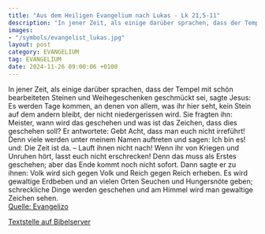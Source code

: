 ```yaml
---
title: "Aus dem Heiligen Evangelium nach Lukas - Lk 21,5-11"
description: "In jener Zeit, als einige darüber sprachen, dass der Tempel mit schön bearbeiteten Steinen und Weihegeschenken geschmückt sei, sagte Jesus: Es werden Tage kommen, an denen von allem, was ihr hier seht, kein Stein auf dem andern bleibt, der nicht niedergerissen wird. Sie fragten i...."
images:
- "/symbols/evangelist_lukas.jpg"
layout: post
category: EVANGELIUM
tag: EVANGELIUM
date: 2024-11-26 09:00:06 +0100
---
```

In jener Zeit, als einige darüber sprachen, dass der Tempel mit schön bearbeiteten Steinen und Weihegeschenken geschmückt sei, sagte Jesus:
Es werden Tage kommen, an denen von allem, was ihr hier seht, kein Stein auf dem andern bleibt, der nicht niedergerissen wird.
Sie fragten ihn: Meister, wann wird das geschehen und was ist das Zeichen, dass dies geschehen soll?
Er antwortete: Gebt Acht, dass man euch nicht irreführt! Denn viele werden unter meinem Namen auftreten und sagen: Ich bin es! und: Die Zeit ist da.<!--more--> – Lauft ihnen nicht nach!
Wenn ihr von Kriegen und Unruhen hört, lasst euch nicht erschrecken! Denn das muss als Erstes geschehen; aber das Ende kommt noch nicht sofort.
Dann sagte er zu ihnen: Volk wird sich gegen Volk und Reich gegen Reich erheben.
Es wird gewaltige Erdbeben und an vielen Orten Seuchen und Hungersnöte geben; schreckliche Dinge werden geschehen und am Himmel wird man gewaltige Zeichen sehen.<br>
[Quelle: Evangelizo](https://evangeliumtagfuertag.org/DE/gospel)

[Textstelle auf Bibelserver](https://www.bibleserver.com/EU/Lukas21,5-11)
